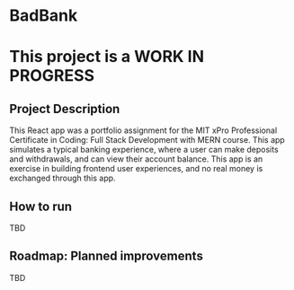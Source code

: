 # BadBank
# **This project is a WORK IN PROGRESS**


## Project Description
This React app was a portfolio assignment for the MIT xPro Professional Certificate in Coding: Full Stack Development with MERN course. This app simulates a typical banking experience, where a user can make deposits and withdrawals, and can view their account balance. This app is an exercise in building frontend user experiences, and no real money is exchanged through this app.

## How to run
TBD

## Roadmap: Planned improvements
TBD
